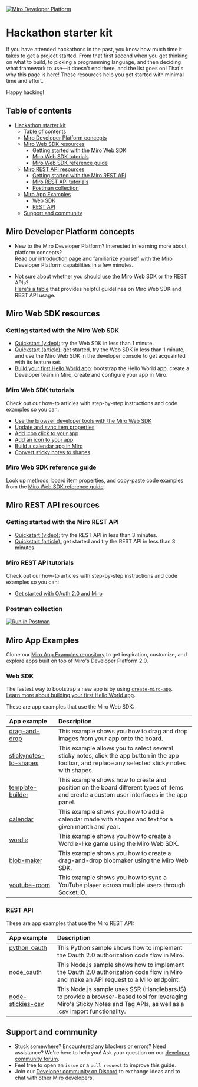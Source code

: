 [<img src="https://raw.githubusercontent.com/miroapp/.github/main/profile/banner.png" alt="Miro Developer Platform" />](https://miro.com/api/)
# Hackathon starter kit

If you have attended hackathons in the past, you know how much time it takes to get a project started. From that first second when you get thinking on what to build, to picking a programming language, and then deciding what framework to use&mdash;it doesn't end there, and the list goes on! That's why this page is here! These resources help you get started with minimal time and effort. 

Happy hacking!

## Table of contents

- [Hackathon starter kit](#hackathon-starter-kit)
  - [Table of contents](#table-of-contents)
  - [Miro Developer Platform concepts](#miro-developer-platform-concepts)
  - [Miro Web SDK resources](#miro-web-sdk-resources)
    - [Getting started with the Miro Web SDK](#getting-started-with-the-miro-web-sdk)
    - [Miro Web SDK tutorials](#miro-web-sdk-tutorials)
    - [Miro Web SDK reference guide](#miro-web-sdk-reference-guide)
  - [Miro REST API resources](#miro-rest-api-resources)
    - [Getting started with the Miro REST API](#getting-started-with-the-miro-rest-api)
    - [Miro REST API tutorials](#miro-rest-api-tutorials)
    - [Postman collection](#postman-collection)
  - [Miro App Examples](#miro-app-examples)
    - [Web SDK](#web-sdk)
    - [REST API](#rest-api)
  - [Support and community](#support-and-community)

## Miro Developer Platform concepts

- New to the Miro Developer Platform? Interested in learning more about platform concepts?<br />
  [Read our introduction page](https://developers.miro.com/docs/introduction) and familiarize yourself with the Miro Developer Platform capabilities in a few minutes. 

- Not sure about whether you should use the Miro Web SDK or the REST APIs?<br />
  [Here's a table](https://developers.miro.com/docs/miro-web-sdk-vs-rest-apis) that provides helpful guidelines on Miro Web SDK and REST API usage.

## Miro Web SDK resources

### Getting started with the Miro Web SDK

- [Quickstart (video):](https://developers.miro.com/docs/try-out-the-web-sdk-in-less-than-1-minute) try the Web SDK in less than 1 minute.
- [Quickstart (article):](https://developers.miro.com/docs/try-out-the-web-sdk) get started, try the Web SDK in less than 1 minute, and use the Miro Web SDK in the developer console to get acquainted with its feature set.
- [Build your first Hello World app](https://developers.miro.com/docs/build-your-first-hello-world-app): bootstrap the Hello World app, create a Developer team in Miro, create and configure your app in Miro.

### Miro Web SDK tutorials

Check out our how-to articles with step-by-step instructions and code examples so you can:  

- [Use the browser developer tools with the Miro Web SDK](https://developers.miro.com/docs/use-the-developer-tools-with-the-miro-web-sdk)
- [Update and sync item properties](https://developers.miro.com/docs/update-and-sync-item-properties)
- [Add icon click to your app](https://developers.miro.com/docs/add-icon-click-to-your-app)
- [Add an icon to your app](https://developers.miro.com/docs/add-a-logo-to-your-app)
- [Build a calendar app in Miro](https://developers.miro.com/docs/building-a-calendar-app-in-miro)
- [Convert sticky notes to shapes](https://developers.miro.com/docs/converting-sticky-notes-to-shapes)


### Miro Web SDK reference guide

Look up methods, board item properties, and copy-paste code examples from the [Miro Web SDK reference guide](https://developers.miro.com/docs/web-sdk-reference). 

## Miro REST API resources

### Getting started with the Miro REST API

- [Quickstart (video):](https://developers.miro.com/docs/try-out-the-rest-api-in-less-than-3-minutes) try the REST API in less than 3 minutes.
- [Quickstart (article):](https://developers.miro.com/docs/build-your-first-hello-world-app-1) get started and try the REST API in less than 3 minutes.

### Miro REST API tutorials

Check out our how-to articles with step-by-step instructions and code examples so you can:  

- [Get started with OAuth 2.0 and Miro](https://developers.miro.com/docs/getting-started-with-oauth)

### Postman collection

[![Run in Postman](https://run.pstmn.io/button.svg)](https://www.postman.com/miro-developer-platform/workspace/miro-developer-platform/documentation/20467754-1a7d3514-f19f-4a86-9001-d694f160da3d)

## Miro App Examples

Clone our [Miro App Examples repository](https://github.com/miroapp/app-examples) to get inspiration, customize, and explore apps built on top of Miro's Developer Platform 2.0.

### Web SDK

The fastest way to bootstrap a new app is by using [`create-miro-app`](https://www.npmjs.com/package/create-miro-app).<br />
[Learn more about building your first Hello World app](https://developers.miro.com/docs/build-your-first-hello-world-app).

These are app examples that use the Miro Web SDK: 

|                   App example                                      | Description                                                                                                                                        |
| :------------------------------------------------------- | :-------------------------------------------------------------------------------------------------------------------------------------------------- |
| [drag-and-drop](https://github.com/miroapp/app-examples/tree/main/examples/drag-and-drop)                 | This example shows you how to drag and drop images from your app onto the board.                                                                    |
| [stickynotes-to-shapes](https://github.com/miroapp/app-examples/tree/main/examples/stickynotes-to-shapes) | This example allows you to select several sticky notes, click the app button in the app toolbar, and replace any selected sticky notes with shapes.      |
| [template-builder](https://github.com/miroapp/app-examples/tree/main/examples/template-builder)           | This example shows how to create and position on the board different types of items and create a custom user interfaces in the app panel. |
| [calendar](https://github.com/miroapp/app-examples/tree/main/examples/calendar)                           | This example shows you how to add a calendar made with shapes and text for a given month and year.                                                 |
| [wordle](https://github.com/miroapp/app-examples/tree/main/examples/wordle)                               | This example shows you how to create a Wordle-like game using the Miro Web SDK.                                                                      |
| [blob-maker](https://github.com/miroapp/app-examples/tree/main/examples/blob-maker)                       | This example shows you how to create a drag-and-drop blobmaker using the Miro Web SDK.                                                               |
| [youtube-room](https://github.com/miroapp/app-examples/tree/main/examples/youtube-room)                   | This example shows you how to sync a YouTube player across multiple users through [Socket.IO](https://socket.io/).                                                       |


### REST API

These are app examples that use the Miro REST API:

|                   App example                                      | Description                                                                                                                                        |
| :------------------------------------------------------- | :-------------------------------------------------------------------------------------------------------------------------------------------------- |
| [python_oauth](https://github.com/miroapp/app-examples/tree/main/examples/python-oauth) &nbsp;&nbsp;&nbsp;&nbsp;&nbsp;&nbsp;&nbsp;&nbsp;&nbsp;&nbsp;&nbsp;&nbsp;| This Python sample shows how to implement the Oauth 2.0 authorization code flow in Miro.                                            |
| [node_oauth](https://github.com/miroapp/app-examples/tree/main/examples/node-oauth)     | This Node.js sample shows how to implement the Oauth 2.0 authorization code flow in Miro and make an API request to a Miro endpoint. |
| [node-stickies-csv](https://github.com/miroapp/app-examples/tree/main/examples/node-stickies-csv)     | This Node.js sample uses SSR (HandlebarsJS) to provide a browser-based tool for leveraging Miro's Sticky Notes and Tag APIs, as well as a .csv import functionality. |

## Support and community

- Stuck somewhere? Encountered any blockers or errors? Need assistance? We're here to help you! Ask your question on our [developer community forum](https://community.miro.com/developer-platform-and-apis-57).
- Feel free to open an `issue` or a `pull request` to improve this guide.
- Join our [Developer community on Discord](https://bit.ly/miro-developers) to exchange ideas and to chat with other Miro developers.
